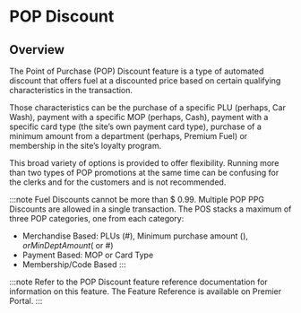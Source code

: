 # POP Discount

## Overview

The Point of Purchase (POP) Discount feature is a type of automated discount that offers fuel at a discounted price based on certain qualifying characteristics in the transaction.

Those characteristics can be the purchase of a specific PLU (perhaps, Car Wash), payment with a specific MOP (perhaps, Cash), payment with a specific card type (the site’s own payment card type), purchase of a minimum amount from a department (perhaps, Premium Fuel) or membership in the site’s loyalty program.

This broad variety of options is provided to offer flexibility. Running more than two types of POP promotions at the same time can be confusing for the clerks and for the customers and is not recommended.

:::note Fuel Discounts cannot be more than $ 0.99. Multiple POP PPG Discounts are allowed in a single transaction. The POS stacks a maximum of three POP categories, one from each category:

* Merchandise Based: PLUs (#), Minimum purchase amount ($), or Min Dept Amount ($ or #)
* Payment Based: MOP or Card Type
* Membership/Code Based :::

:::note Refer to the POP Discount feature reference documentation for information on this feature. The Feature Reference is available on Premier Portal. :::
